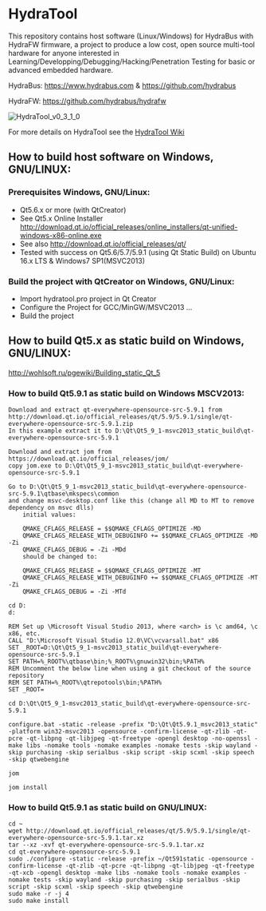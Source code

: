 HydraTool
======

This repository contains host software (Linux/Windows) for HydraBus with HydraFW firmware, a project to
produce a low cost, open source multi-tool hardware for anyone interested in Learning/Developping/Debugging/Hacking/Penetration Testing 
for basic or advanced embedded hardware.

HydraBus: https://www.hydrabus.com & https://github.com/hydrabus

HydraFW: https://github.com/hydrabus/hydrafw

![HydraTool_v0_3_1_0](https://hydrabus.com/wp-content/uploads/2017/07/HydraTool_v0_3_1_0.png)

For more details on HydraTool see the [HydraTool Wiki](https://github.com/hydrabus/hydratool/wiki)

## How to build host software on Windows, GNU/LINUX:

### Prerequisites Windows, GNU/Linux:

* Qt5.6.x or more (with QtCreator)
 * See Qt5.x Online Installer http://download.qt.io/official_releases/online_installers/qt-unified-windows-x86-online.exe
 * See also http://download.qt.io/official_releases/qt/
 * Tested with success on Qt5.6/5.7/5.9.1 (using Qt Static Build) on Ubuntu 16.x LTS & Windows7 SP1(MSVC2013)

### Build the project with QtCreator on Windows, GNU/Linux:

* Import hydratool.pro project in Qt Creator 
* Configure the Project for GCC/MinGW/MSVC2013 ...
* Build the project

## How to build Qt5.x as static build on Windows, GNU/LINUX:
http://wohlsoft.ru/pgewiki/Building_static_Qt_5

### How to build Qt5.9.1 as static build on Windows MSCV2013:
```
Download and extract qt-everywhere-opensource-src-5.9.1 from http://download.qt.io/official_releases/qt/5.9/5.9.1/single/qt-everywhere-opensource-src-5.9.1.zip
In this example extract it to D:\Qt\Qt5_9_1-msvc2013_static_build\qt-everywhere-opensource-src-5.9.1

Download and extract jom from https://download.qt.io/official_releases/jom/
copy jom.exe to D:\Qt\Qt5_9_1-msvc2013_static_build\qt-everywhere-opensource-src-5.9.1

Go to D:\Qt\Qt5_9_1-msvc2013_static_build\qt-everywhere-opensource-src-5.9.1\qtbase\mkspecs\common
and change msvc-desktop.conf like this (change all MD to MT to remove dependency on msvc dlls)
	initial values:

	QMAKE_CFLAGS_RELEASE = $$QMAKE_CFLAGS_OPTIMIZE -MD
	QMAKE_CFLAGS_RELEASE_WITH_DEBUGINFO += $$QMAKE_CFLAGS_OPTIMIZE -MD -Zi
	QMAKE_CFLAGS_DEBUG = -Zi -MDd
	should be changed to:

	QMAKE_CFLAGS_RELEASE = $$QMAKE_CFLAGS_OPTIMIZE -MT
	QMAKE_CFLAGS_RELEASE_WITH_DEBUGINFO += $$QMAKE_CFLAGS_OPTIMIZE -MT -Zi
	QMAKE_CFLAGS_DEBUG = -Zi -MTd

cd D:
d:

REM Set up \Microsoft Visual Studio 2013, where <arch> is \c amd64, \c x86, etc.
CALL "D:\Microsoft Visual Studio 12.0\VC\vcvarsall.bat" x86
SET _ROOT=D:\Qt\Qt5_9_1-msvc2013_static_build\qt-everywhere-opensource-src-5.9.1
SET PATH=%_ROOT%\qtbase\bin;%_ROOT%\gnuwin32\bin;%PATH%
REM Uncomment the below line when using a git checkout of the source repository
REM SET PATH=%_ROOT%\qtrepotools\bin;%PATH%
SET _ROOT=

cd D:\Qt\Qt5_9_1-msvc2013_static_build\qt-everywhere-opensource-src-5.9.1

configure.bat -static -release -prefix "D:\Qt\Qt5.9.1_msvc2013_static" -platform win32-msvc2013 -opensource -confirm-license -qt-zlib -qt-pcre -qt-libpng -qt-libjpeg -qt-freetype -opengl desktop -no-openssl -make libs -nomake tools -nomake examples -nomake tests -skip wayland -skip purchasing -skip serialbus -skip script -skip scxml -skip speech -skip qtwebengine

jom

jom install
```

### How to build Qt5.9.1 as static build on GNU/LINUX:
```
cd ~
wget http://download.qt.io/official_releases/qt/5.9/5.9.1/single/qt-everywhere-opensource-src-5.9.1.tar.xz
tar --xz -xvf qt-everywhere-opensource-src-5.9.1.tar.xz
cd qt-everywhere-opensource-src-5.9.1
sudo ./configure -static -release -prefix ~/Qt591static -opensource -confirm-license -qt-zlib -qt-pcre -qt-libpng -qt-libjpeg -qt-freetype -qt-xcb -opengl desktop -make libs -nomake tools -nomake examples -nomake tests -skip wayland -skip purchasing -skip serialbus -skip script -skip scxml -skip speech -skip qtwebengine
sudo make -r -j 4
sudo make install
```
